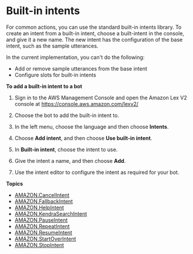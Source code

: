# Built\-in intents<a name="howitworks-builtins-intents"></a>

For common actions, you can use the standard built\-in intents library\. To create an intent from a built\-in intent, choose a built\-intent in the console, and give it a new name\. The new intent has the configuration of the base intent, such as the sample utterances\. 

In the current implementation, you can't do the following: 
+ Add or remove sample utterances from the base intent
+ Configure slots for built\-in intents

**To add a built\-in intent to a bot**

1. Sign in to the AWS Management Console and open the Amazon Lex V2 console at [ https://console\.aws\.amazon\.com/lexv2/ ](https://console.aws.amazon.com/https://console.aws.amazon.com/lexv2/)

1. Choose the bot to add the built\-in intent to\.

1. In the left menu, choose the language and then choose **Intents**\.

1. Choose **Add intent**, and then choose **Use built\-in intent**\.

1. In **Built\-in intent**, choose the intent to use\.

1. Give the intent a name, and then choose **Add**\.

1. Use the intent editor to configure the intent as required for your bot\.

**Topics**
+ [AMAZON\.CancelIntent](built-in-intent-cancel.md)
+ [AMAZON\.FallbackIntent](built-in-intent-fallback.md)
+ [AMAZON\.HelpIntent](built-in-intent-help.md)
+ [AMAZON\.KendraSearchIntent](built-in-intent-kendra-search.md)
+ [AMAZON\.PauseIntent](built-in-intent-pause.md)
+ [AMAZON\.RepeatIntent](built-in-intent-repeat.md)
+ [AMAZON\.ResumeIntent](built-in-intent-resume.md)
+ [AMAZON\.StartOverIntent](built-in-intent-start-over.md)
+ [AMAZON\.StopIntent](built-in-intent-stop.md)